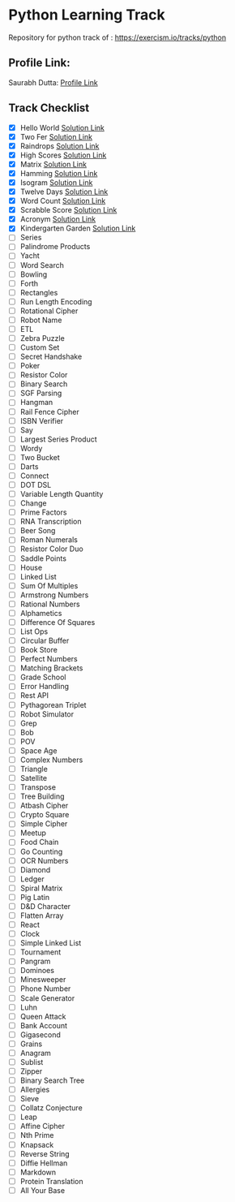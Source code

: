 # Python Learning Track

Repository for python track of : https://exercism.io/tracks/python

## Profile Link:

Saurabh Dutta: [Profile Link](https://exercism.io/profiles/saurabh73)

## Track Checklist

- [x] Hello World [Solution Link](https://exercism.io/tracks/python/exercises/hello-world/solutions/de2ecb5a0abf4169a7ef1b7d645888e2)
- [x] Two Fer [Solution Link](https://exercism.io/tracks/python/exercises/two-fer/solutions/211b8514a9e34ea9a35ca8c2dae213e3)
- [x] Raindrops [Solution Link](https://exercism.io/tracks/python/exercises/raindrops/solutions/cc4ea2fd08c44572b1b930f9f97c7c3e)
- [x] High Scores [Solution Link](https://exercism.io/tracks/python/exercises/high-scores/solutions/1db2adc58ab345f2ae4b14dafaac61b8)
- [x] Matrix [Solution Link](https://exercism.io/tracks/python/exercises/matrix/solutions/e9619a0e1a74460ca4c4ce5ffcafa56a)
- [x] Hamming [Solution Link](https://exercism.io/tracks/python/exercises/hamming/solutions/7d1c431c9d154ce2b5d2d54780527136)
- [x] Isogram [Solution Link](https://exercism.io/tracks/python/exercises/isogram/solutions/7cb9d6cac3e14e48a85c7dcef7822371)
- [x] Twelve Days [Solution Link](https://exercism.io/tracks/python/exercises/twelve-days/solutions/40923972c8044dfdb3c2821617519f1c)
- [x] Word Count [Solution Link](https://exercism.io/tracks/python/exercises/word-count/solutions/2245b56834134361953083f3b2a8ef3a)
- [x] Scrabble Score [Solution Link](https://exercism.io/tracks/python/exercises/scrabble-score/solutions/27de76ff9a2f4c5d8354998f9fa90323)
- [x] Acronym  [Solution Link](https://exercism.io/tracks/python/exercises/acronym/solutions/9ad810766b28475ba5f37bff9347c01a)
- [x] Kindergarten Garden [Solution Link](https://exercism.io/tracks/python/exercises/kindergarten-garden/solutions/2dc2ff6e9fcf475d9f227eda8ebbedeb)
- [ ] Series
- [ ] Palindrome Products
- [ ] Yacht
- [ ] Word Search
- [ ] Bowling
- [ ] Forth
- [ ] Rectangles
- [ ] Run Length Encoding
- [ ] Rotational Cipher
- [ ] Robot Name
- [ ] ETL
- [ ] Zebra Puzzle
- [ ] Custom Set
- [ ] Secret Handshake
- [ ] Poker
- [ ] Resistor Color
- [ ] Binary Search
- [ ] SGF Parsing
- [ ] Hangman
- [ ] Rail Fence Cipher
- [ ] ISBN Verifier
- [ ] Say
- [ ] Largest Series Product
- [ ] Wordy
- [ ] Two Bucket
- [ ] Darts
- [ ] Connect
- [ ] DOT DSL
- [ ] Variable Length Quantity
- [ ] Change
- [ ] Prime Factors
- [ ] RNA Transcription
- [ ] Beer Song
- [ ] Roman Numerals
- [ ] Resistor Color Duo
- [ ] Saddle Points
- [ ] House
- [ ] Linked List
- [ ] Sum Of Multiples
- [ ] Armstrong Numbers
- [ ] Rational Numbers
- [ ] Alphametics
- [ ] Difference Of Squares
- [ ] List Ops
- [ ] Circular Buffer
- [ ] Book Store
- [ ] Perfect Numbers
- [ ] Matching Brackets
- [ ] Grade School
- [ ] Error Handling
- [ ] Rest API
- [ ] Pythagorean Triplet
- [ ] Robot Simulator
- [ ] Grep
- [ ] Bob
- [ ] POV
- [ ] Space Age
- [ ] Complex Numbers
- [ ] Triangle
- [ ] Satellite
- [ ] Transpose
- [ ] Tree Building
- [ ] Atbash Cipher
- [ ] Crypto Square
- [ ] Simple Cipher
- [ ] Meetup
- [ ] Food Chain
- [ ] Go Counting
- [ ] OCR Numbers
- [ ] Diamond
- [ ] Ledger
- [ ] Spiral Matrix
- [ ] Pig Latin
- [ ] D&D Character
- [ ] Flatten Array
- [ ] React
- [ ] Clock
- [ ] Simple Linked List
- [ ] Tournament
- [ ] Pangram
- [ ] Dominoes
- [ ] Minesweeper
- [ ] Phone Number
- [ ] Scale Generator
- [ ] Luhn
- [ ] Queen Attack
- [ ] Bank Account
- [ ] Gigasecond
- [ ] Grains
- [ ] Anagram
- [ ] Sublist
- [ ] Zipper
- [ ] Binary Search Tree
- [ ] Allergies
- [ ] Sieve
- [ ] Collatz Conjecture
- [ ] Leap
- [ ] Affine Cipher
- [ ] Nth Prime
- [ ] Knapsack
- [ ] Reverse String
- [ ] Diffie Hellman
- [ ] Markdown
- [ ] Protein Translation
- [ ] All Your Base
